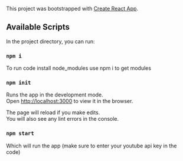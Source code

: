 This project was bootstrapped with [Create React App](https://github.com/facebook/create-react-app).

## Available Scripts

In the project directory, you can run:

### `npm i`

To run code install node_modules use npm i to get modules

### `npm init`

Runs the app in the development mode.<br>
Open [http://localhost:3000](http://localhost:3000) to view it in the browser.

The page will reload if you make edits.<br>
You will also see any lint errors in the console.

### `npm start`

Which will run the app (make sure to enter your youtube api key in the code)

